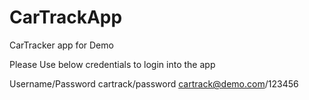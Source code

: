 # CarTrackApp
CarTracker app for Demo

Please Use below credentials to login into the app

Username/Password
  cartrack/password
  cartrack@demo.com/123456
